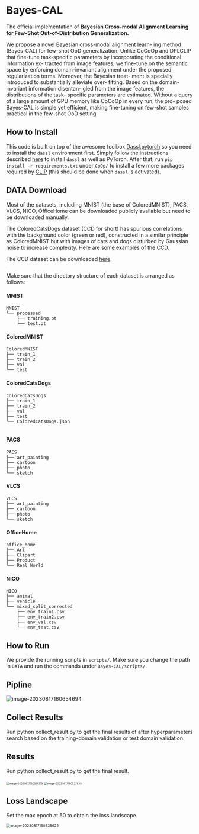 # Bayes-CAL

The official implementation of  **Bayesian Cross-modal Alignment Learning for Few-Shot Out-of-Distribution Generalization.**

We propose a novel Bayesian cross-modal alignment learn- ing method (Bayes-CAL) for few-shot OoD generalization. Unlike CoCoOp and DPLCLIP that fine-tune task-specific parameters by incorporating the conditional information ex- tracted from image features, we fine-tune on the semantic space by enforcing domain-invariant alignment under the proposed regularization terms. Moreover, the Bayesian treat- ment is specially introduced to substantially alleviate over- fitting. Based on the domain-invariant information disentan- gled from the image features, the distributions of the task- specific parameters are estimated. Without a query of a large amount of GPU memory like CoCoOp in every run, the pro- posed Bayes-CAL is simple yet efficient, making fine-tuning on few-shot samples practical in the few-shot OoD setting.



## How to Install

This code is built on top of the awesome toolbox [Dassl.pytorch](https://github.com/KaiyangZhou/Dassl.pytorch) so you need to install the `dassl` environment first. Simply follow the instructions described [here](https://github.com/KaiyangZhou/Dassl.pytorch#installation) to install `dassl` as well as PyTorch. After that, run `pip install -r requirements.txt` under `CoOp/` to install a few more packages required by [CLIP](https://github.com/openai/CLIP) (this should be done when `dassl` is activated). 



## DATA Download

Most of the datasets, including MNIST (the base of ColoredMNIST), PACS, VLCS, NICO, OfficeHome can be downloaded publicly available but need to be downloaded manually.

The ColoredCatsDogs dataset  (CCD for short) has spurious correlations with the background color (green or red), constructed in a similar principle as ColoredMNIST but with images of cats and dogs disturbed by Gaussian noise to increase complexity. Here are some examples of the CCD.

The CCD dataset can be downloaded [here](https://pan.baidu.com/s/1za8Cp8PJyWWStTj88D4jGA?pwd=vjgf ).

<img src="BayesCAL/Bayes-CAL/Figures/CCD.png" alt="CCD" style="zoom:3%;" />



Make sure that the directory structure of each dataset is arranged as follows:

#### MNIST

```
MNIST
└── processed
    ├── training.pt
    └── test.pt
```

#### ColoredMNIST

```
ColoredMNIST
├── train_1
├── train_2
├── val
└── test
```

#### ColoredCatsDogs

```
ColoredCatsDogs
├── train_1
├── train_2
├── val
├── test
└── ColoredCatsDogs.json
    
```

#### PACS

```
PACS
├── art_painting
├── cartoon
├── photo
└── sketch
```

#### VLCS

```
VLCS
├── art_painting
├── cartoon
├── photo
└── sketch
```

#### OfficeHome

```
office_home
├── Art
├── Clipart
├── Product
└── Real World
```

#### NICO

```
NICO
├── animal
├── vehicle
└── mixed_split_corrected
    ├── env_train1.csv
    ├── env_train2.csv
    ├── env_val.csv
    └── env_test.csv
```



## How to Run

We provide the running scripts in `scripts/`. Make sure you change the path in `DATA` and run the commands under `Bayes-CAL/scripts/`.



## Pipline

![image-20230817160654694](/Users/zl/Desktop/Bayes-CAL-master/Bayes-CAL-main/Figures/pipeline.png)



## Collect Results

Run python collect_result.py to get the final results of after hyperparameters search based on the training-domain validation or test domain validation.



## Results

Run python collect_result.py to get the final result.

<img src="BayesCAL/Bayes-CAL/Figures/res1.png" alt="image-20230817160514319" style="zoom:50%;" />

<img src="BayesCAL/Bayes-CAL/Figures/res2.png" alt="image-20230817160527820" style="zoom:50%;" />

## Loss Landscape

Set the max epoch at 50 to obtain the loss landscape.

<img src="BayesCAL/Bayes-CAL/Figures/loss_landscape.png" alt="image-20230817160335622" style="zoom:70%;" />

